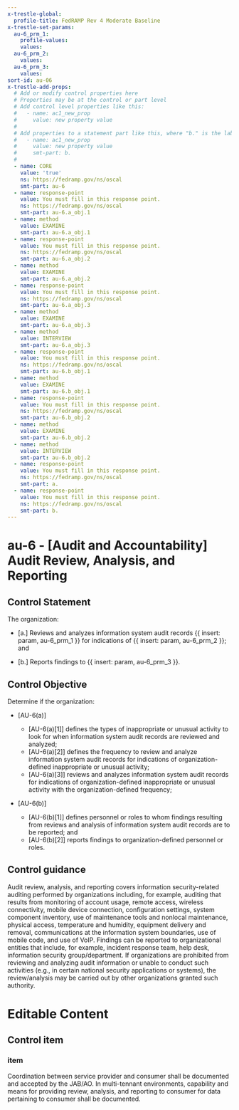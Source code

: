 ```yaml
---
x-trestle-global:
  profile-title: FedRAMP Rev 4 Moderate Baseline
x-trestle-set-params:
  au-6_prm_1:
    profile-values:
    values:
  au-6_prm_2:
    values:
  au-6_prm_3:
    values:
sort-id: au-06
x-trestle-add-props:
  # Add or modify control properties here
  # Properties may be at the control or part level
  # Add control level properties like this:
  #   - name: ac1_new_prop
  #     value: new property value
  #
  # Add properties to a statement part like this, where "b." is the label of the target statement part
  #   - name: ac1_new_prop
  #     value: new property value
  #     smt-part: b.
  #
  - name: CORE
    value: 'true'
    ns: https://fedramp.gov/ns/oscal
    smt-part: au-6
  - name: response-point
    value: You must fill in this response point.
    ns: https://fedramp.gov/ns/oscal
    smt-part: au-6.a_obj.1
  - name: method
    value: EXAMINE
    smt-part: au-6.a_obj.1
  - name: response-point
    value: You must fill in this response point.
    ns: https://fedramp.gov/ns/oscal
    smt-part: au-6.a_obj.2
  - name: method
    value: EXAMINE
    smt-part: au-6.a_obj.2
  - name: response-point
    value: You must fill in this response point.
    ns: https://fedramp.gov/ns/oscal
    smt-part: au-6.a_obj.3
  - name: method
    value: EXAMINE
    smt-part: au-6.a_obj.3
  - name: method
    value: INTERVIEW
    smt-part: au-6.a_obj.3
  - name: response-point
    value: You must fill in this response point.
    ns: https://fedramp.gov/ns/oscal
    smt-part: au-6.b_obj.1
  - name: method
    value: EXAMINE
    smt-part: au-6.b_obj.1
  - name: response-point
    value: You must fill in this response point.
    ns: https://fedramp.gov/ns/oscal
    smt-part: au-6.b_obj.2
  - name: method
    value: EXAMINE
    smt-part: au-6.b_obj.2
  - name: method
    value: INTERVIEW
    smt-part: au-6.b_obj.2
  - name: response-point
    value: You must fill in this response point.
    ns: https://fedramp.gov/ns/oscal
    smt-part: a.
  - name: response-point
    value: You must fill in this response point.
    ns: https://fedramp.gov/ns/oscal
    smt-part: b.
---
```


# au-6 - \[Audit and Accountability\] Audit Review, Analysis, and Reporting

## Control Statement

The organization:

- \[a.\] Reviews and analyzes information system audit records {{ insert: param, au-6_prm_1 }} for indications of {{ insert: param, au-6_prm_2 }}; and

- \[b.\] Reports findings to {{ insert: param, au-6_prm_3 }}.

## Control Objective

Determine if the organization:

- \[AU-6(a)\]

  - \[AU-6(a)[1]\] defines the types of inappropriate or unusual activity to look for when information system audit records are reviewed and analyzed;
  - \[AU-6(a)[2]\] defines the frequency to review and analyze information system audit records for indications of organization-defined inappropriate or unusual activity;
  - \[AU-6(a)[3]\] reviews and analyzes information system audit records for indications of organization-defined inappropriate or unusual activity with the organization-defined frequency;

- \[AU-6(b)\]

  - \[AU-6(b)[1]\] defines personnel or roles to whom findings resulting from reviews and analysis of information system audit records are to be reported; and
  - \[AU-6(b)[2]\] reports findings to organization-defined personnel or roles.

## Control guidance

Audit review, analysis, and reporting covers information security-related auditing performed by organizations including, for example, auditing that results from monitoring of account usage, remote access, wireless connectivity, mobile device connection, configuration settings, system component inventory, use of maintenance tools and nonlocal maintenance, physical access, temperature and humidity, equipment delivery and removal, communications at the information system boundaries, use of mobile code, and use of VoIP. Findings can be reported to organizational entities that include, for example, incident response team, help desk, information security group/department. If organizations are prohibited from reviewing and analyzing audit information or unable to conduct such activities (e.g., in certain national security applications or systems), the review/analysis may be carried out by other organizations granted such authority.

# Editable Content

<!-- Make additions and edits below -->
<!-- The above represents the contents of the control as received by the profile, prior to additions. -->
<!-- If the profile makes additions to the control, they will appear below. -->
<!-- The above markdown may not be edited but you may edit the content below, and/or introduce new additions to be made by the profile. -->
<!-- If there is a yaml header at the top, parameter values may be edited. Use --set-parameters to incorporate the changes during assembly. -->
<!-- The content here will then replace what is in the profile for this control, after running profile-assemble. -->
<!-- The added parts in the profile for this control are below.  You may edit them and/or add new ones. -->
<!-- Each addition must have a heading either of the form ## Control my_addition_name -->
<!-- or ## Part a. (where the a. refers to one of the control statement labels.) -->
<!-- "## Control" parts are new parts added after the statement part. -->
<!-- "## Part" parts are new parts added into the top-level statement part with that label. -->
<!-- Subparts may be added with nested hash levels of the form ### My Subpart Name -->
<!-- underneath the parent ## Control or ## Part being added -->
<!-- See https://ibm.github.io/compliance-trestle/tutorials/ssp_profile_catalog_authoring/ssp_profile_catalog_authoring for guidance. -->

## Control item

### item

Coordination between service provider and consumer shall be documented and accepted by the JAB/AO. In multi-tennant environments, capability and means for providing review, analysis, and reporting to consumer for data pertaining to consumer shall be documented.
